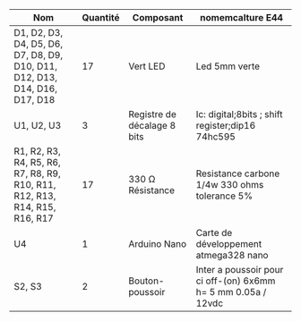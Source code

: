 | Nom                                                | Quantité | Composant                      | nomemcalture E44 |
|----------------------------------------------------|----------|--------------------------------| -- |
| D1, D2, D3, D4, D5, D6, D7, D8, D9, D10, D11, D12, D13, D14, D16, D17, D18 | 17       | Vert LED                       | Led 5mm verte |
| U1, U2, U3                                        | 3        | Registre de décalage 8 bits    | Ic: digital;8bits ; shift register;dip16 74hc595 |
| R1, R2, R3, R4, R5, R6, R7, R8, R9, R10, R11, R12, R13, R14, R15, R16, R17 | 17       | 330 Ω Résistance               | Resistance carbone 1/4w 330 ohms tolerance 5% |
| U4                                                 | 1        | Arduino Nano                | Carte de développement atmega328 nano |
| S2, S3                                            | 2        | Bouton-poussoir                | Inter a poussoir pour ci off-(on) 6x6mm h= 5 mm 0.05a / 12vdc |
